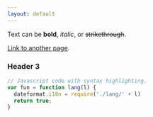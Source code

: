 ```yaml
---
layout: default
---
```


Text can be **bold**, _italic_, or ~~strikethrough~~.

[Link to another page](../).

### Header 3

```js
// Javascript code with syntax highlighting.
var fun = function lang(l) {
  dateformat.i18n = require('./lang/' + l)
  return true;
}
```
 
 
